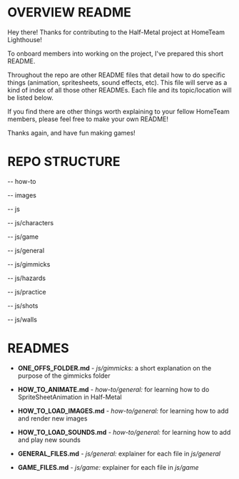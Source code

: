 # OVERVIEW README

Hey there! Thanks for contributing to the Half-Metal project at HomeTeam Lighthouse!

To onboard members into working on the project, I've prepared this short README.

Throughout the repo are other README files that detail how to do specific things (animation, spritesheets, sound effects, etc). This file will serve as a kind of index of all those other READMEs. Each file and its topic/location will be listed below.

If you find there are other things worth explaining to your fellow HomeTeam members, please feel free to make your own README!

Thanks again, and have fun making games!

# REPO STRUCTURE

-- how-to

-- images

-- js

-- js/characters

-- js/game

-- js/general

-- js/gimmicks

-- js/hazards

-- js/practice

-- js/shots

-- js/walls

# READMES

- **ONE_OFFS_FOLDER.md** - _js/gimmicks:_ a short explanation on the purpose of the gimmicks folder
- **HOW_TO_ANIMATE.md** - _how-to/general:_ for learning how to do  
  SpriteSheetAnimation in Half-Metal
- **HOW_TO_LOAD_IMAGES.md** - _how-to/general:_ for learning how to add and render new images
- **HOW_TO_LOAD_SOUNDS.md** - _how-to/general:_ for learning how to add and play new sounds
- **GENERAL_FILES.md** - _js/general:_ explainer for each file in _js/general_

- **GAME_FILES.md** - _js/game:_ explainer for each file in _js/game_
